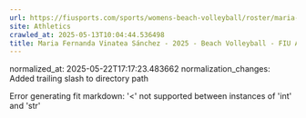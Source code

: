 ```yaml
---
url: https://fiusports.com/sports/womens-beach-volleyball/roster/maria-fernanda-vinateas-nchez/11828/
site: Athletics
crawled_at: 2025-05-13T10:04:44.536498
title: Maria Fernanda Vinatea Sánchez - 2025 - Beach Volleyball - FIU Athletics
---
```

normalized_at: 2025-05-22T17:17:23.483662
normalization_changes: Added trailing slash to directory path

Error generating fit markdown: '<' not supported between instances of 'int' and 'str'